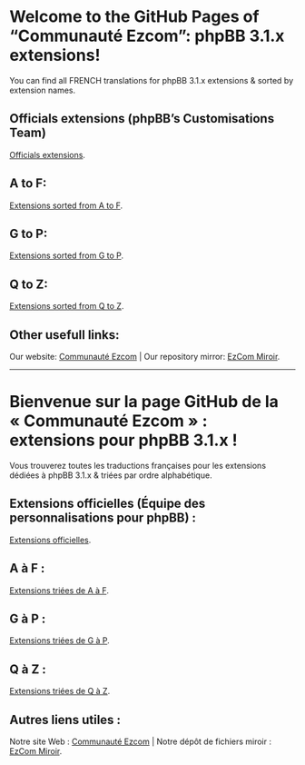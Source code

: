 # Welcome to the GitHub Pages of “Communauté Ezcom”: phpBB 3.1.x extensions!
You can find all FRENCH translations for phpBB 3.1.x extensions & sorted by extension names.

## Officials extensions (phpBB’s Customisations Team)
<a href="https://github.com/Communaute-EzCom/phpbb-3.1.x-extensions/tree/master/%23%20Officielles">Officials extensions</a>.
## A to F:
<a href="https://github.com/Communaute-EzCom/phpbb-3.1.x-extensions/tree/master/A-F">Extensions sorted from A to F</a>.
## G to P:
<a href="https://github.com/Communaute-EzCom/phpbb-3.1.x-extensions/tree/master/G-P">Extensions sorted from G to P</a>.
## Q to Z:
<a href="https://github.com/Communaute-EzCom/phpbb-3.1.x-extensions/tree/master/Q-Z">Extensions sorted from Q to Z</a>.

## Other usefull links:
Our website: <a href="http://www.ezcom-fr.com">Communauté Ezcom</a> | Our repository mirror: <a href="http://ezcom.free.fr/?dir=phpBB/3.1.x/Extensions">EzCom Miroir</a>.

---------------

# Bienvenue sur la page GitHub de la « Communauté Ezcom » : extensions pour phpBB 3.1.x !
Vous trouverez toutes les traductions françaises pour les extensions dédiées à phpBB 3.1.x & triées par ordre alphabétique.

## Extensions officielles (Équipe des personnalisations pour phpBB) :
<a href="https://github.com/Communaute-EzCom/phpbb-3.1.x-extensions/tree/master/%23%20Officielles">Extensions officielles</a>.
## A à F :
<a href="https://github.com/Communaute-EzCom/phpbb-3.1.x-extensions/tree/master/A-F">Extensions triées de A à F</a>.
## G à P :
<a href="https://github.com/Communaute-EzCom/phpbb-3.1.x-extensions/tree/master/G-P">Extensions triées de G à P</a>.
## Q à Z :
<a href="https://github.com/Communaute-EzCom/phpbb-3.1.x-extensions/tree/master/Q-Z">Extensions triées de Q à Z</a>.

## Autres liens utiles :
Notre site Web : <a href="http://www.ezcom-fr.com">Communauté Ezcom</a> | Notre dépôt de fichiers miroir : <a href="http://ezcom.free.fr/?dir=phpBB/3.1.x/Extensions">EzCom Miroir</a>.
